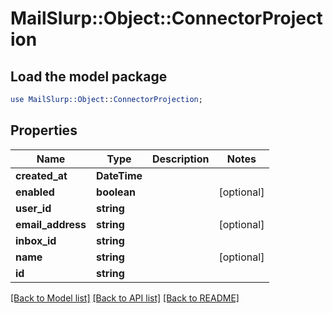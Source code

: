 # MailSlurp::Object::ConnectorProjection

## Load the model package
```perl
use MailSlurp::Object::ConnectorProjection;
```

## Properties
Name | Type | Description | Notes
------------ | ------------- | ------------- | -------------
**created_at** | **DateTime** |  | 
**enabled** | **boolean** |  | [optional] 
**user_id** | **string** |  | 
**email_address** | **string** |  | [optional] 
**inbox_id** | **string** |  | 
**name** | **string** |  | [optional] 
**id** | **string** |  | 

[[Back to Model list]](../README#documentation-for-models) [[Back to API list]](../README#documentation-for-api-endpoints) [[Back to README]](../README)


